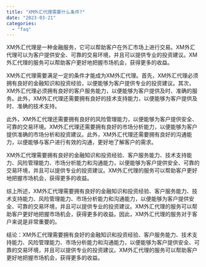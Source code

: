 ```yaml
---
title: "XM外汇代理需要什么条件?"
date: "2023-03-21"
categories: 
  - "faq"
---
```


XM外汇代理是一种金融服务，它可以帮助客户在外汇市场上进行交易。XM外汇代理可以为客户提供安全、可靠的交易环境，并且可以提供专业的投资建议。XM外汇代理的服务可以帮助客户更好地把握市场机会，获得更多的收益。

XM外汇代理需要满足一定的条件才能成为XM外汇代理。首先，XM外汇代理必须拥有良好的金融知识和投资经验，以便能够为客户提供专业的投资建议。其次，XM外汇代理必须拥有良好的客户服务能力，以便能够为客户提供及时、准确的服务。此外，XM外汇代理还需要拥有良好的技术支持能力，以便能够为客户提供及时、准确的技术支持。

此外，XM外汇代理还需要拥有良好的风险管理能力，以便能够为客户提供安全、可靠的交易环境。XM外汇代理还需要拥有良好的市场分析能力，以便能够为客户提供准确的市场分析和投资建议。此外，XM外汇代理还需要拥有良好的沟通能力，以便能够与客户进行有效的沟通，更好地了解客户的需求。

XM外汇代理需要拥有良好的金融知识和投资经验、客户服务能力、技术支持能力、风险管理能力、市场分析能力和沟通能力，以便能够为客户提供安全、可靠的交易环境，并且可以提供专业的投资建议。XM外汇代理的服务可以帮助客户更好地把握市场机会，获得更多的收益。

综上所述，XM外汇代理需要拥有良好的金融知识和投资经验、客户服务能力、技术支持能力、风险管理能力、市场分析能力和沟通能力，以便能够为客户提供安全、可靠的交易环境，并且可以提供专业的投资建议。XM外汇代理的服务可以帮助客户更好地把握市场机会，获得更多的收益。因此，XM外汇代理的服务对于客户来说是非常重要的。

结论：XM外汇代理需要拥有良好的金融知识和投资经验、客户服务能力、技术支持能力、风险管理能力、市场分析能力和沟通能力，以便能够为客户提供安全、可靠的交易环境，并且可以提供专业的投资建议。XM外汇代理的服务可以帮助客户更好地把握市场机会，获得更多的收益。
